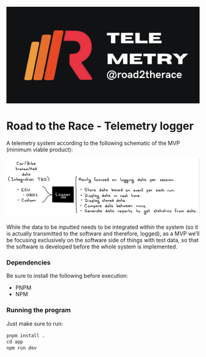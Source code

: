 ![Banner](readme_resources/TELEMETRY.png)

# Road to the Race - Telemetry logger

A telemetry system according to the following schematic of the MVP (minimum viable product):

![MVP](readme_resources/MVP.jpeg)

While the data to be inputted needs to be integrated within the system (so it is actually transmitted to the software and therefore, logged), as a MVP we’ll be focusing exclusively on the software side of things with test data, so that the software is developed before the whole system is implemented.

### Dependencies

Be sure to install the following before execution:

- PNPM
- NPM

### Running the program

Just make sure to run:

```
pnpm install .
cd app
npm run dev
```
